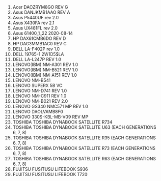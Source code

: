 1. Acer DAOZRYM8GO REV G
2. Asus DANJKMB1AAO REV A
3. Asus P5440UF rev 2.0
4. Asus X430FA rev 2.1
5. Asus UX481FL rev 2.0
6. Asus 61400_1_22 2020-08-14
7. HP DAX61CMB6DO REV D
8. HP DAG3MMB1AC0 REV C
9. DELL LA-F402P rev 1.0
10. DELL 19765-1 2W1D5$LA
11. DELL LA-L247P REV 1.0
12. LENOVO(IBM) NM-A301 REV 1.0
13. LENOVO(IBM) NM-B521 REV 1.0
14. LENOVO(IBM) NM-A151 REV 1.0
15. LENOVO NM-B541
16. LENOVO SUPERX 5B VC
17. LENOVO NM-D741 REV 1.0
18. LENOVO NM-C911 REV 1.0
19. LENOVO NM-B021 REV 2.0
20. LENOVO GS340 NMC571 MP REV 1.0
21. LENOVO DAOLVAMB8F0
22. LENOVO 330S-KBL-MB-V09 REV MP
23. TOSHIBA TOSHIBA DYNABOOK SATELLITE R734
24. TOSHIBA TOSHIBA DYNABOOK SATELLITE U63 (EACH GENERATIONS 6, 7, 8)
25. TOSHIBA TOSHIBA DYNABOOK SATELLITE R35 (EACH GENERATIONS 6, 7, 8)
26. TOSHIBA TOSHIBA DYNABOOK SATELLITE R73 (EACH GENERATIONS 6, 7, 8)
27. TOSHIBA TOSHIBA DYNABOOK SATELLITE R63 (EACH GENERATIONS 6, 7, 8)
28. FUJITSU FUSITUSU LIFEBOOK S936
29. FUJITSU FUSITUSU LIFEBOOK T720